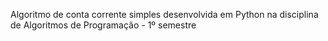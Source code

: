 Algoritmo de conta corrente simples desenvolvida em Python na disciplina de Algoritmos de Programação - 1º semestre 
